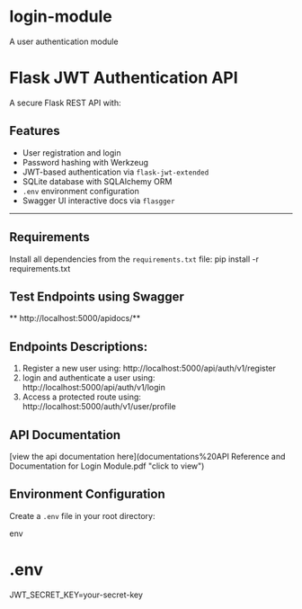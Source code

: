 # login-module
A user authentication module
# Flask JWT Authentication API

A secure Flask REST API with:
## Features
- User registration and login
- Password hashing with Werkzeug
- JWT-based authentication via `flask-jwt-extended`
- SQLite database with SQLAlchemy ORM
- `.env` environment configuration
- Swagger UI interactive docs via `flasgger`

---
## Requirements
Install all dependencies from the `requirements.txt` file:
pip install -r requirements.txt
## Test Endpoints using Swagger
** http://localhost:5000/apidocs/**
## Endpoints Descriptions:
1. Register a new user using: http://localhost:5000/api/auth/v1/register
2. login and authenticate a user using: http://localhost:5000/api/auth/v1/login
3. Access a protected route using: http://localhost:5000/auth/v1/user/profile

## API Documentation
[view the api documentation here](documentations%20API Reference and Documentation for Login Module.pdf "click to view")

## Environment Configuration

Create a `.env` file in your root directory:

env
# .env
JWT_SECRET_KEY=your-secret-key


